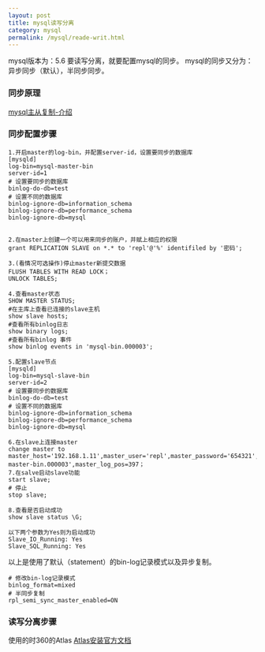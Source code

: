 ```yaml
---
layout: post
title: mysql读写分离
category: mysql
permalink: /mysql/reade-writ.html
---
```

mysql版本为：5.6
要读写分离，就要配置mysql的同步。
mysql的同步又分为：异步同步（默认），半同步同步。

### 同步原理
[mysql主从复制-介绍](https://blog.csdn.net/jesseyoung/article/details/41942467)

### 同步配置步骤
```shell
1.开启master的log-bin，并配置server-id，设置要同步的数据库
[mysqld]
log-bin=mysql-master-bin
server-id=1
# 设置要同步的数据库
binlog-do-db=test
# 设置不同的数据库
binlog-ignore-db=information_schema
binlog-ignore-db=performance_schema
binlog-ignore-db=mysql


2.在master上创建一个可以用来同步的账户，并赋上相应的权限
grant REPLICATION SLAVE on *.* to 'repl'@'%' identifiled by '密码';

3.(看情况可选操作)停止master新提交数据
FLUSH TABLES WITH READ LOCK；
UNLOCK TABLES;

4.查看master状态
SHOW MASTER STATUS;
#在主库上查看已连接的slave主机
show slave hosts;
#查看所有binlog日志
show binary logs;
#查看所有binlog 事件
show binlog events in 'mysql-bin.000003';

5.配置slave节点
[mysqld]
log-bin=mysql-slave-bin
server-id=2
# 设置要同步的数据库
binlog-do-db=test
# 设置不同的数据库
binlog-ignore-db=information_schema
binlog-ignore-db=performance_schema
binlog-ignore-db=mysql

6.在slave上连接master
change master to master_host='192.168.1.11',master_user='repl',master_password='654321',master_log_file='mysql-master-bin.000003',master_log_pos=397；
7.在salve启动slave功能
start slave;
# 停止
stop slave;

8.查看是否启动成功
show slave status \G;

以下两个参数为Yes则为启动成功
Slave_IO_Running: Yes
Slave_SQL_Running: Yes

```
以上是使用了默认（statement）的bin-log记录模式以及异步复制。

```shell
# 修改bin-log记录模式
binlog_format=mixed
# 半同步复制
rpl_semi_sync_master_enabled=ON

```
### 读写分离步骤
使用的时360的Atlas
[Atlas安装官方文档](https://github.com/Qihoo360/Atlas/wiki/Atlas%E7%9A%84%E5%AE%89%E8%A3%85)
